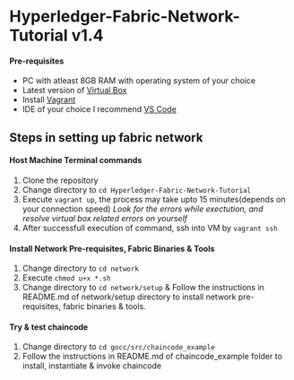 # Hyperledger-Fabric-Network-Tutorial v1.4

#### Pre-requisites
- PC with atleast 8GB RAM with operating system of your choice
- Latest version of  [Virtual Box](https://www.virtualbox.org/wiki/Downloads)
- Install [Vagrant](https://www.vagrantup.com/downloads.html)
- IDE of your choice I recommend [VS Code](https://code.visualstudio.com/download)

## Steps in setting up fabric network
#### Host Machine Terminal commands
1. Clone the repository
2. Change directory to `cd Hyperledger-Fabric-Network-Tutorial`
3. Execute `vagrant up`, the process may take upto 15 minutes(depends on your connection speed)  _Look for the errors while exectution, and resolve virtual box related errors on yourself_
4. After successfull execution of command, ssh into VM by `vagrant ssh`

#### Install Network Pre-requisites, Fabric Binaries & Tools
1. Change directory to `cd network`
2. Execute `chmod u+x *.sh`
3. Change directory to `cd network/setup` & Follow the instructions in README.md of network/setup directory to install network pre-requisites, fabric binaries & tools.

#### Try & test chaincode
1. Change directory to `cd gocc/src/chaincode_example`
2. Follow the instructions in README.md of chaincode_example folder to install, instantiate & invoke chaincode